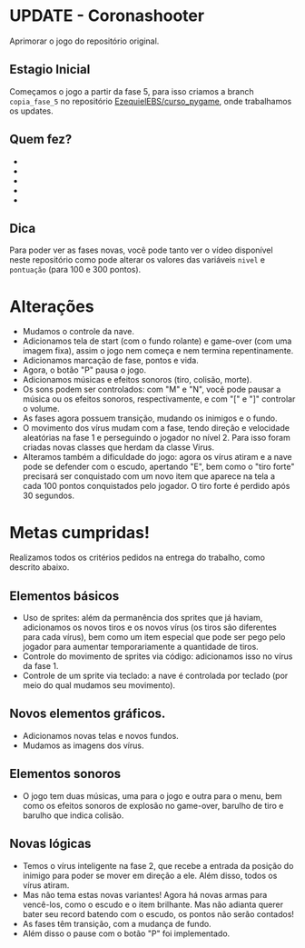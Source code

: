 # UPDATE - Coronashooter
Aprimorar o jogo do repositório original.

## Estagio Inicial

Começamos o jogo a partir da fase 5, para isso criamos a branch `copia_fase_5` no repositório [EzequielEBS/curso_pygame](https://github.com/EzequielEBS/curso_pygame/tree/copia_fase_5), onde trabalhamos os updates.

## Quem fez?

*
*
*
*
*

## Dica

Para poder ver as fases novas, você pode tanto ver o vídeo disponível neste repositório como pode alterar os valores das variáveis `nivel` e `pontuação` (para 100 e 300 pontos).

# Alterações

* Mudamos o controle da nave.
* Adicionamos tela de start (com o fundo rolante) e game-over (com uma imagem fixa), assim o jogo nem começa e nem termina repentinamente.
* Adicionamos marcação de fase, pontos e vida.
* Agora, o botão "P" pausa o jogo.
* Adicionamos músicas e efeitos sonoros (tiro, colisão, morte).
* Os sons podem ser controlados: com "M" e "N", você pode pausar a música ou os efeitos sonoros, respectivamente, e com "\[" e "\]" controlar o volume.
* As fases agora possuem transição, mudando os inimigos e o fundo.
* O movimento dos vírus mudam com a fase, tendo direção e velocidade aleatórias na fase 1 e perseguindo o jogador no nível 2. Para isso foram criadas novas classes que herdam da classe Virus.
* Alteramos também a dificuldade do jogo: agora os vírus atiram e a nave pode se defender com o escudo, apertando "E", bem como o "tiro forte" precisará ser conquistado com um novo item que aparece na tela a cada 100 pontos conquistados pelo jogador. O tiro forte é perdido após 30 segundos.

# Metas cumpridas!

Realizamos todos os critérios pedidos na entrega do trabalho, como descrito abaixo.

## Elementos básicos

* Uso de sprites: além da permanência dos sprites que já haviam, adicionamos os novos tiros e os novos vírus (os tiros são diferentes para cada vírus), bem como um item especial que pode ser pego pelo jogador para aumentar temporariamente a quantidade de tiros.
* Controle do movimento de sprites via código: adicionamos isso no vírus da fase 1.
* Controle de um sprite via teclado: a nave é controlada por teclado (por meio do qual mudamos seu movimento).

## Novos elementos gráficos.

* Adicionamos novas telas e novos fundos.
* Mudamos as imagens dos vírus.

## Elementos sonoros

* O jogo tem duas músicas, uma para o jogo e outra para o menu, bem como os efeitos sonoros de explosão no game-over, barulho de tiro e barulho que indica colisão.

## Novas lógicas

* Temos o vírus inteligente na fase 2, que recebe a entrada da posição do inimigo para poder se mover em direção a ele. Além disso, todos os vírus atiram.
* Mas não tema estas novas variantes! Agora há novas armas para vencê-los, como o escudo e o item brilhante. Mas não adianta querer bater seu record batendo com o escudo, os pontos não serão contados!
* As fases têm transição, com a mudança de fundo.
* Além disso o pause com o botão "P" foi implementado.

